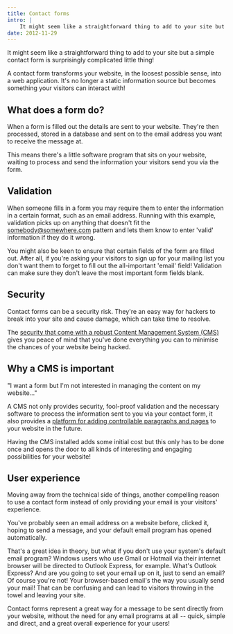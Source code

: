 ```yaml
---
title: Contact forms
intro: |
    It might seem like a straightforward thing to add to your site but a simple contact form is surprisingly complicated little thing!
date: 2012-11-29
---
```


It might seem like a straightforward thing to add to your site but a simple contact form is surprisingly complicated little thing!

A contact form transforms your website, in the loosest possible sense, into a web application. It's no longer a static information source but becomes something your visitors can interact with!


## What does a form do?

When a form is filled out the details are sent to your website. They're then processed, stored in a database and sent on to the email address you want to receive the message at.

This means there's a little software program that sits on your website, waiting to process and send the information your visitors send you via the form.


## Validation

When someone fills in a form you may require them to enter the information in a certain format, such as an email address. Running with this example, validation picks up on anything that doesn't fit the somebody@somewhere.com pattern and lets them know to enter 'valid' information if they do it wrong.

You might also be keen to ensure that certain fields of the form are filled out. After all, if you're asking your visitors to sign up for your mailing list you don't want them to forget to fill out the all-important 'email' field! Validation can make sure they don't leave the most important form fields blank.


## Security

Contact forms can be a security risk. They're an easy way for hackers to break into your site and cause damage, which can take time to resolve.

The [security that come with a robust Content Management System (CMS)](/resources/cms-updates) gives you peace of mind that you've done everything you can to minimise the chances of your website being hacked.


## Why a CMS is important

"I want a form but I'm not interested in managing the content on my website…"

A CMS not only provides security, fool-proof validation and the necessary software to process the information sent to you via your contact form, it also provides a [platform for adding controllable paragraphs and pages](/resources/do-i-need-a-cms) to your website in the future.

Having the CMS installed adds some initial cost but this only has to be done once and opens the door to all kinds of interesting and engaging possibilities for your website!


## User experience

Moving away from the technical side of things, another compelling reason to use a contact form instead of only providing your email is your visitors' experience.

You've probably seen an email address on a website before, clicked it, hoping to send a message, and your default email program has opened automatically.

That's a great idea in theory, but what if you don't use your system's default email program? Windows users who use Gmail or Hotmail via their internet browser will be directed to Outlook Express, for example. What's Outlook Express? And are you going to set your email up on it, just to send an email? Of course you're not! Your browser-based email's the way you usually send your mail! That can be confusing and can lead to visitors throwing in the towel and leaving your site.

Contact forms represent a great way for a message to be sent directly from your website, without the need for any email programs at all -- quick, simple and direct, and a great overall experience for your users!
